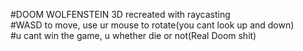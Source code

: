 #DOOM WOLFENSTEIN 3D recreated with raycasting\
#WASD to move, use ur mouse to rotate(you cant look up and down)\
#u cant win the game, u whether die or not(Real Doom shit)